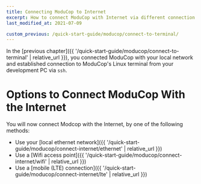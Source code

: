```yaml
---
title: Connecting ModuCop to Internet
excerpt: How to connect ModuCop with Internet via different connection options
last_modified_at: 2021-07-09

custom_previous: /quick-start-guide/moducop/connect-to-terminal/
---
```

In the [previous chapter]({{ '/quick-start-guide/moducop/connect-to-terminal' | relative_url }}), you connected ModuCop with your local network and established connection to ModuCop's Linux terminal from your development PC via `ssh`.

# Options to Connect ModuCop With the Internet
You will now connect Modcop with the Internet, by one of the following methods:
* Use your [local ethernet network]({{ '/quick-start-guide/moducop/connect-internet/ethernet' | relative_url }})
* Use a [Wifi access point]({{ '/quick-start-guide/moducop/connect-internet/wifi' | relative_url }})
* Use a [mobile (LTE) connection]({{ '/quick-start-guide/moducop/connect-internet/lte' | relative_url }})

